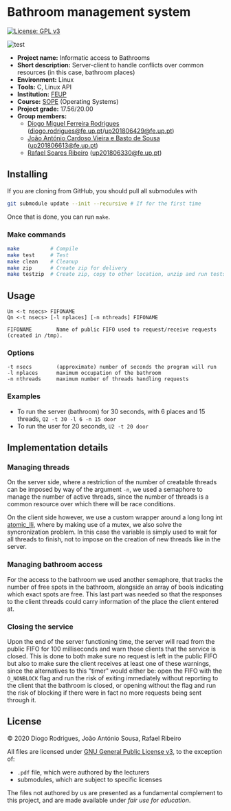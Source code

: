 # Bathroom management system

[![License: GPL v3](https://img.shields.io/badge/License-GPLv3-blue.svg)](https://www.gnu.org/licenses/gpl-3.0)

![test](https://github.com/dmfrodrigues/feup-sope-proj2/workflows/test/badge.svg)

- **Project name:** Informatic access to Bathrooms
- **Short description:** Server-client to handle conflicts over common resources (in this case, bathroom places)
- **Environment:** Linux
- **Tools:** C, Linux API
- **Institution:** [FEUP](https://sigarra.up.pt/feup/en/web_page.Inicial)
- **Course:** [SOPE](https://sigarra.up.pt/feup/en/UCURR_GERAL.FICHA_UC_VIEW?pv_ocorrencia_id=436440) (Operating Systems)
- **Project grade:** 17.56/20.00
- **Group members:**
    - [Diogo Miguel Ferreira Rodrigues](https://github.com/dmfrodrigues) ([diogo.rodrigues@fe.up.pt](mailto:diogo.rodrigues@fe.up.pt)/[up201806429@fe.up.pt](mailto:up201806429@fe.up.pt))
    - [João António Cardoso Vieira e Basto de Sousa](https://github.com/JoaoASousa) ([up201806613@fe.up.pt](up201806613@fe.up.pt))
    - [Rafael Soares Ribeiro](https://github.com/up201806330) ([up201806330@fe.up.pt](mailto:up201806330@fe.up.pt))

## Installing

If you are cloning from GitHub, you should pull all submodules with

```sh
git submodule update --init --recursive # If for the first time
```

Once that is done, you can run `make`.

### Make commands

```sh
make          # Compile
make test     # Test
make clean    # Cleanup
make zip      # Create zip for delivery
make testzip  # Create zip, copy to other location, unzip and run tests
```

## Usage

```
Un <-t nsecs> FIFONAME
Qn <-t nsecs> [-l nplaces] [-n nthreads] FIFONAME

FIFONAME        Name of public FIFO used to request/receive requests (created in /tmp).
```

### Options

```
-t nsecs        (approximate) number of seconds the program will run
-l nplaces      maximum occupation of the bathroom
-n nthreads     maximum number of threads handling requests
```

### Examples

- To run the server (bathroom) for 30 seconds, with 6 places and 15 threads, `Q2 -t 30 -l 6 -n 15 door`
- To run the user for 20 seconds, `U2 -t 20 door`

## Implementation details

### Managing threads

On the server side, where a restriction of the number of creatable threads can be imposed by way of the argument `-n`, we used a semaphore to manage the number of active threads, since the number of threads is a common resource over which there will be race conditions.

On the client side however, we use a custom wrapper around a long long int [atomic_lli](common/src/common_atomic.c), where by making use of a mutex, we also solve the syncronization problem. In this case the variable is simply used to wait for all threads to finish, not to impose on the creation of new threads like in the server.

### Managing bathroom access

For the access to the bathroom we used another semaphore, that tracks the number of free spots in the bathroom, alongside an array of bools indicating which exact spots are free. This last part was needed so that the responses to the client threads could carry information of the place the client entered at.

### Closing the service

Upon the end of the server functioning time, the server will read from the public FIFO for 100 milliseconds and warn those clients that the service is closed. This is done to both make sure no request is left in the public FIFO but also to make sure the client receives at least one of these warnings, since the alternatives to this "timer" would either be: open the FIFO with the `O_NONBLOCK` flag and run the risk of exiting immediately without reporting to the client that the bathroom is closed, or opening without the flag and run the risk of blocking if there were in fact no more requests being sent through it.

## License

© 2020 Diogo Rodrigues, João António Sousa, Rafael Ribeiro

All files are licensed under [GNU General Public License v3](LICENSE), to the exception of:
- `.pdf` file, which were authored by the lecturers
- submodules, which are subject to specific licenses

The files not authored by us are presented as a fundamental complement to this project, and are made available under *fair use for education*.
